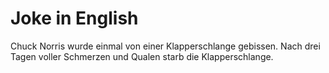 # Joke in English

Chuck Norris wurde einmal von einer Klapperschlange gebissen. Nach drei Tagen voller Schmerzen und Qualen starb die Klapperschlange.
